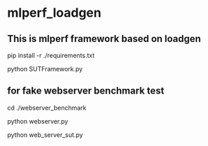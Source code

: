 # mlperf_loadgen

## This is mlperf framework based on loadgen  

pip install -r ./requirements.txt

python SUTFramework.py

## for fake webserver benchmark test
cd ./webserver_benchmark

python webserver.py

python web_server_sut.py

